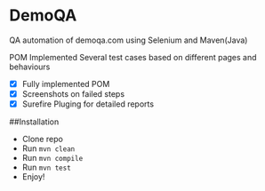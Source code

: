 # DemoQA

QA automation of demoqa.com using Selenium and Maven(Java)

POM Implemented
Several test cases based on different pages and behaviours


- [x] Fully implemented POM
- [x] Screenshots on failed steps
- [x] Surefire Pluging for detailed reports

##Installation
- Clone repo
- Run `mvn clean`
- Run `mvn compile`
- Run `mvn test`
- Enjoy!
